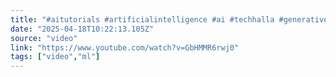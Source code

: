 ```yaml
---
title: "#aitutorials #artificialintelligence #ai #techhalla #generativeai"
date: "2025-04-18T10:22:13.105Z"
source: "video"
link: "https://www.youtube.com/watch?v=GbHMMR6rwj0"
tags: ["video","ml"]
---
```



